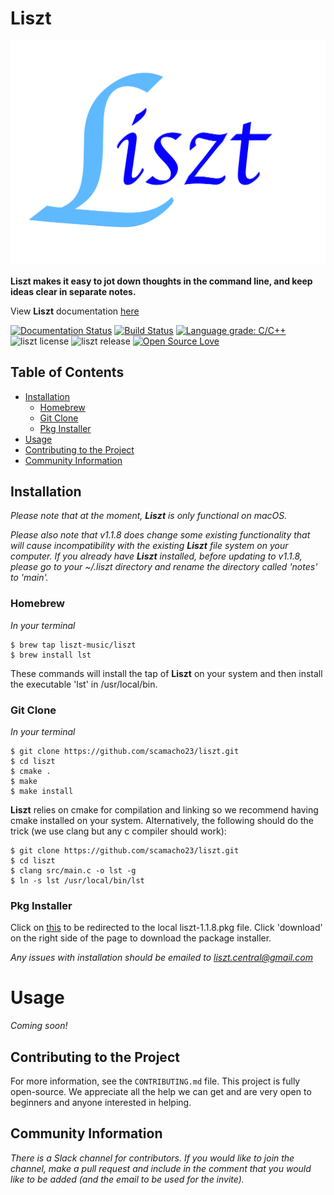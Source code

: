 # Liszt 

![](liszt.png)

**Liszt makes it easy to jot down thoughts in the command line, and
keep ideas clear in separate notes.**

View **Liszt** documentation [here](https://liszt.readthedocs.io "Liszt")

[![Documentation Status](https://readthedocs.org/projects/liszt/badge/?version=latest)](https://liszt.readthedocs.io/en/latest/?badge=latest)
[![Build Status](https://travis-ci.com/scamacho23/liszt.svg?branch=master)](https://travis-ci.com/scamacho23/liszt)
[![Language grade: C/C++](https://img.shields.io/lgtm/grade/cpp/g/scamacho23/homebrew-liszt.svg?logo=lgtm&logoWidth=18)](https://lgtm.com/projects/g/scamacho23/homebrew-liszt/context:cpp)
![liszt license](https://img.shields.io/badge/license-GPL%20v3-success)
![liszt release](https://img.shields.io/badge/release-v1.1.8-informational)
[![Open Source Love](https://badges.frapsoft.com/os/v1/open-source.svg?v=103)](https://github.com/ellerbrock/open-source-badges/)

## Table of Contents
  - [Installation](#installation)
    - [Homebrew](#homebrew)
    - [Git Clone](#git-clone)
    - [Pkg Installer](#pkg-installer)
  - [Usage](#usage)
  - [Contributing to the Project](#contributing-to-the-project)
  - [Community Information](#community-information)
  

## Installation

*Please note that at the moment, **Liszt** is only functional on macOS.*

*Please also note that v1.1.8 does change some existing functionality that will cause incompatibility with
the existing **Liszt** file system on your computer. If you already have **Liszt** installed, before
updating to v1.1.8, please go to your ~/.liszt directory and rename the directory called 'notes' to
'main'.*

### Homebrew

*In your terminal*
```
$ brew tap liszt-music/liszt
$ brew install lst
```
These commands will install the tap of **Liszt** on your system and then install the executable
'lst' in /usr/local/bin. 

### Git Clone

*In your terminal*

```
$ git clone https://github.com/scamacho23/liszt.git
$ cd liszt 
$ cmake .
$ make
$ make install
```

**Liszt** relies on cmake for compilation and linking so we recommend having cmake installed on your
system. Alternatively, the following should do the trick (we use clang but any c compiler should work):

```
$ git clone https://github.com/scamacho23/liszt.git
$ cd liszt 
$ clang src/main.c -o lst -g
$ ln -s lst /usr/local/bin/lst
```

### Pkg Installer
Click on [this](liszt-1.1.8.pkg) to be redirected to the local liszt-1.1.8.pkg
file. Click 'download' on the right side of the page to download the package
installer.

*Any issues with installation should be emailed to liszt.central@gmail.com*

# Usage

*Coming soon!*

## Contributing to the Project
For more information, see the `CONTRIBUTING.md` file.
This project is fully open-source. We appreciate all the help
we can get and are very open to beginners and anyone interested
in helping.

## Community Information
*There is a Slack channel for contributors. If you would like to join
the channel, make a pull request and include in the comment that you
would like to be added (and the email to be used for the invite).*
